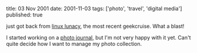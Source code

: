 title: 03 Nov 2001
date: 2001-11-03
tags: ['photo', 'travel', 'digital media']
published: true

<p>just got back from <a href="http://www.geekcruises.com/home/ll_home.html">linux lunacy</a>, the most recent geekcruise. What a blast!


<p> <p>
I started working on a <a href="http://dm93.org/2001/0110geekcruise/">photo journal</a>, but I'm not very happy with it yet.
Can't quite decide how I want to manage my
photo collection.
